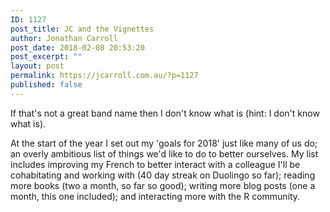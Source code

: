 ```yaml
---
ID: 1127
post_title: JC and the Vignettes
author: Jonathan Carroll
post_date: 2018-02-08 20:53:20
post_excerpt: ""
layout: post
permalink: https://jcarroll.com.au/?p=1127
published: false
---
```

If that's not a great band name then I don't know what is (hint: I don't know what is).

<!--more-->



At the start of the year I set out my 'goals for 2018' just like many of us do; an overly ambitious list of things we'd like to do to better ourselves. My list includes improving my French to better interact with a colleague I'll be cohabitating and working with (40 day streak on Duolingo so far); reading more books (two a month, so far so good); writing more blog posts (one a month, this one included); and interacting more with the R community.